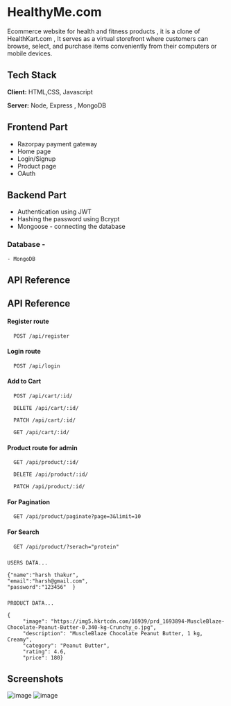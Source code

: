 
# HealthyMe.com 
Ecommerce website for health and fitness products , it is a clone of HealthKart.com , It serves as a virtual storefront where customers can browse, select, and purchase items conveniently from their computers or mobile devices.


## Tech Stack

**Client:** HTML,CSS, Javascript

**Server:** Node, Express , MongoDB


## Frontend Part
- Razorpay payment gateway
- Home page
- Login/Signup
- Product page
- OAuth

## Backend Part
- Authentication using JWT
- Hashing the password using Bcrypt
- Mongoose - connecting the database
### Database - 
    - MongoDB

## API Reference


## API Reference

#### Register route

```http
  POST /api/register
```

#### Login route


```http
  POST /api/login
```

#### Add to Cart

```http
  POST /api/cart/:id/
```
```http
  DELETE /api/cart/:id/
```
```http
  PATCH /api/cart/:id/
```
```http
  GET /api/cart/:id/
```


#### Product route for admin

```http
  GET /api/product/:id/
```
```http
  DELETE /api/product/:id/
```
```http
  PATCH /api/product/:id/
```

#### For Pagination 

```http
  GET /api/product/paginate?page=3&limit=10
```
#### For Search 

```http
  GET /api/product/?serach="protein"
```

 ### 
`USERS DATA...`

    {"name":"harsh thakur",
    "email":"harsh@gmail.com",
    "password":"123456"  }


 ### 
`PRODUCT DATA...`

    {
         "image": "https://img5.hkrtcdn.com/16939/prd_1693894-MuscleBlaze-Chocolate-Peanut-Butter-0.340-kg-Crunchy_o.jpg",
         "description": "MuscleBlaze Chocolate Peanut Butter, 1 kg, Creamy",
         "category": "Peanut Butter",
         "rating": 4.6,
         "price": 180}


## Screenshots
![image](https://github.com/deepakChourasiya-aj/HealthyMeeGithubOAuth/assets/109690823/4c4cfbdb-0e6e-4d50-ac06-2730fe2541de)
![image](https://user-images.githubusercontent.com/109690823/223182773-0b4fbf6a-be2e-4506-afe7-5aeec790eab6.png)




